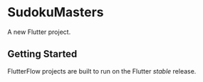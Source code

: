 # SudokuMasters

A new Flutter project.

## Getting Started

FlutterFlow projects are built to run on the Flutter _stable_ release.
